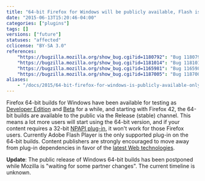 ```yaml
---
title: "64-bit Firefox for Windows will be publicly available, Flash is only supported plug-in"
date: "2015-06-13T15:20:46-04:00"
categories: ["plugins"]
tags: []
versions: ["future"]
statuses: "affected"
cclicense: "BY-SA 3.0"
references:
    "https://bugzilla.mozilla.org/show_bug.cgi?id=1180792": "Bug 1180792 - enable 64-bit windows builds on release channel"
    "https://bugzilla.mozilla.org/show_bug.cgi?id=1181014": "Bug 1181014 - Make Firefox Win64 builds on the Release channel available on mozilla.org"
    "https://bugzilla.mozilla.org/show_bug.cgi?id=1165981": "Bug 1165981 - Whitelist Flash for NPAPI on 64 bit Firefox on Win64"
    "https://bugzilla.mozilla.org/show_bug.cgi?id=1187005": "Bug 1187005 - Some plugins (Microsoft Silverlight, Java,...) are not recognized as installed with Firefox 64-bit build on Win64"
aliases:
    - "/docs/2015/64-bit-firefox-for-windows-is-publicly-available-only-flash-is-supported/"
---
```

Firefox 64-bit builds for Windows have been available for testing as [Developer Edition](https://www.mozilla.org/en-US/firefox/developer/all/) and [Beta](https://www.mozilla.org/en-US/firefox/beta/all/) for a while, and starting with Firefox 42, the 64-bit builds are available to the public via the Release (stable) channel. This means a lot more users will start using the 64-bit version, and if your content requires a 32-bit [NPAPI plug-in](https://developer.mozilla.org/en-US/Add-ons/Plugins), it won't work for those Firefox users. Currently Adobe Flash Player is the only supported plug-in on the 64-bit builds. Content publishers are strongly encouraged to move away from plug-in dependencies in favor of the [latest Web technologies](https://developer.mozilla.org/en-US/docs/Web).

**Update**: The public release of Windows 64-bit builds has been postponed while Mozilla is "waiting for some partner changes". The current timeline is unknown.
